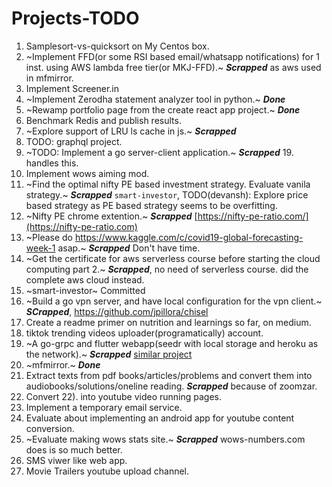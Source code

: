 # Projects-TODO

1. Samplesort-vs-quicksort on My Centos box.
2. ~Implement FFD(or some RSI based email/whatsapp notifications) for 1 inst. using AWS lambda free tier(or MKJ-FFD).~ ***Scrapped*** as aws used in mfmirror.
3. Implement Screener.in
4. ~Implement Zerodha statement analyzer tool in python.~ ***Done***
5. ~Rewamp portfolio page from the create react app project.~ ***Done***
6. Benchmark Redis and publish results.
7. ~Explore support of LRU ls cache in js.~ ***Scrapped***
8. TODO: graphql project.
9. ~TODO: Implement a go server-client application.~ ***Scrapped*** 19. handles this.
10. Implement wows aiming mod.
11. ~Find the optimal nifty PE based investment strategy. Evaluate vanila strategy.~ ***Scrapped*** `smart-investor`, TODO(devansh): Explore price based strategy as PE based strategy seems to be overfitting.
12. ~Nifty PE chrome extention.~ ***Scrapped*** [https://nifty-pe-ratio.com/](https://nifty-pe-ratio.com)
13. ~Please do https://www.kaggle.com/c/covid19-global-forecasting-week-1 asap.~ ***Scrapped*** Don't have time.
14. ~Get the certificate for aws serverless course before starting the cloud computing part 2.~ ***Scrapped***, no need of serverless course. did the complete aws cloud instead.
15. ~smart-investor~ Committed
16. ~Build a go vpn server, and have local configuration for the vpn client.~ ***SCrapped***, https://github.com/jpillora/chisel
17. Create a readme primer on nutrition and learnings so far, on medium.
18. tiktok trending videos uploader(programatically) account.
20. ~A go-grpc and flutter webapp(seedr with local storage and heroku as the network).~ ***Scrapped*** [similar project](https://github.com/jpillora/cloud-torrent/issues/82)
21. ~mfmirror.~ ***Done***
22. Extract texts from pdf books/articles/problems and convert them into audiobooks/solutions/oneline reading. ***Scrapped*** because of zoomzar.
23. Convert 22). into youtube video running pages.
24. Implement a temporary email service.
25. Evaluate about implementing an android app for youtube content conversion.
26. ~Evaluate making wows stats site.~ ***Scrapped*** wows-numbers.com does is so much better.
27. SMS viwer like web app.
28. Movie Trailers youtube upload channel.

